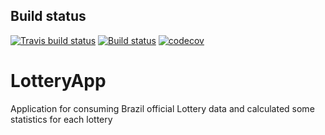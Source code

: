 
## Build status
[![Travis build status](https://img.shields.io/travis/rsmivb/LotteryApp/master.svg?label=master&style=flat-square)](https://travis-ci.org/rsmivb/LotteryApp)
[![Build status](https://ci.appveyor.com/api/projects/status/q72alxqar06ublbe?svg=true)](https://ci.appveyor.com/project/rsmivb/lotteryapp)
[![codecov](https://codecov.io/gh/rsmivb/LotteryApp/branch/master/graph/badge.svg)](https://codecov.io/gh/rsmivb/LotteryApp)

# LotteryApp
Application for consuming Brazil official Lottery data and calculated some statistics for each lottery 
